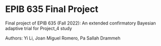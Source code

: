# EPIB 635 Final Project
Final project of EPIB 635 (Fall 2022): An extended confirmatory Bayesian adaptive trial for Project_4 study 

Authors: Yi Li, Joan Miguel Romero, Pa Sallah Drammeh
